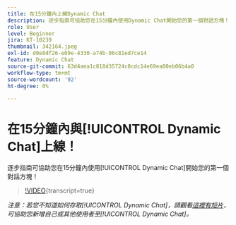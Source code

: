 ```yaml
---
title: 在15分鐘內上線Dynamic Chat
description: 逐步指南可協助您在15分鐘內使用Dynamic Chat開始您的第一個對話方塊！
role: User
level: Beginner
jira: KT-10239
thumbnail: 342164.jpeg
exl-id: d0e8df26-e09e-4330-a74b-06c81ed7ce14
feature: Dynamic Chat
source-git-commit: 63d4aea1c818d35724c0cdc14e69ea00eb06b4a0
workflow-type: tm+mt
source-wordcount: '92'
ht-degree: 0%

---
```


# 在15分鐘內與[!UICONTROL Dynamic Chat]上線！

逐步指南可協助您在15分鐘內使用[!UICONTROL Dynamic Chat]開始您的第一個對話方塊！

>[!VIDEO](https://video.tv.adobe.com/v/3452679/?quality=12&learn=on&captions=chi_hant){transcript=true}

*注意：若您不知道如何存取[!UICONTROL Dynamic Chat]，請觀看[這裡有短片](https://experienceleague.adobe.com/docs/marketo-learn/tutorials/dynamic-chat/user-management.html?lang=zh-Hant)，可協助您新增自己或其他使用者至[!UICONTROL Dynamic Chat]。*
